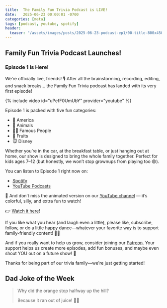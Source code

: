 ```yaml
---
title:  The Family Fun Trivia Podcast is LIVE!
date:   2025-06-23 00:00:01 -0700
categories: [meta]
tags: [podcast, youtube, spotify]
header:
  teaser: "/assets/images/posts/2025-06-23-podcast-ep1/00-title-800x450.jpg"
---
```


## Family Fun Trivia Podcast Launches!

### Episode 1 Is Here!

We’re officially live, friends! 🎙️ After all the brainstorming, recording, editing, and snack breaks… the Family Fun Trivia podcast has landed with its very first episode!

{% include video id="uPefF0UmUbY" provider="youtube" %}

Episode 1 is packed with five fun categories:

* 🦅 America
* 🐨 Animals
* 👩‍🚀 Famous People
* 🍍 Fruits
* 🐭 Disney

Whether you’re in the car, at the breakfast table, or just hanging out at home, our show is designed to bring the whole family together. Perfect for kids ages 7–12 (but honestly, we won’t stop grownups from playing too 😄).

You can listen to Episode 1 right now on:

* [Spotify](https://open.spotify.com/show/0VhK8a53LuYi2h9er9E48r?si=ZP4PLZojScy7LViYuSBFJg)
* [YouTube Podcasts](https://www.youtube.com/@FamFunTrivia)

🎥 And don’t miss the animated version on our [YouTube channel](https://www.youtube.com/@FamFunTrivia?sub_confirmation=1) — it’s colorful, silly, and extra fun to watch!

👉 [Watch it here](https://www.youtube.com/watch?v=uPefF0UmUbY)!

If you like what you hear (and laugh even a little), please like, subscribe, follow, or do a little happy dance—whatever your favorite way is to support family-friendly content! 💃🕺

And if you really want to help us grow, consider joining our [Patreon](https://patreon.com/FamilyFunTrivia). Your support helps us create more episodes, add fun bonuses, and maybe even shout YOU out on a future show! 🎉

Thanks for being part of our trivia family—we're just getting started!

## Dad Joke of the Week

> Why did the orange stop halfway up the hill?
>
> Because it ran out of juice! 🍊😅